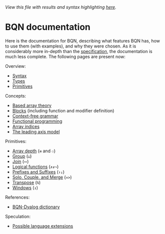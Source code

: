 *View this file with results and syntax highlighting [here](https://mlochbaum.github.io/BQN/doc/index.html).*

# BQN documentation

Here is the documentation for BQN, describing what features BQN has, how to use them (with examples), and why they were chosen. As it is considerably more in-depth than the [specification](../spec/README.md), the documentation is much less complete. The following pages are present now:

Overview:
- [Syntax](syntax.md)
- [Types](types.md)
- [Primitives](primitive.md)

Concepts:
- [Based array theory](based.md)
- [Blocks](block.md) (including function and modifier definition)
- [Context-free grammar](context.md)
- [Functional programming](functional.md)
- [Array indices](indices.md)
- [The leading axis model](leading.md)

Primitives:
- [Array depth](depth.md) (`≡` and `⚇`)
- [Group](group.md) (`⊔`)
- [Join](join.md) (`∾`)
- [Logical functions](logic.md) (`∧∨¬`)
- [Prefixes and Suffixes](prefixes.md) (`↑↓`)
- [Solo, Couple, and Merge](couple.md) (`≍>`)
- [Transpose](transpose.md) (`⍉`)
- [Windows](windows.md) (`↕`)

References:
- [BQN-Dyalog dictionary](fromDyalog.md)

Speculation:
- [Possible language extensions](extensions.md)
